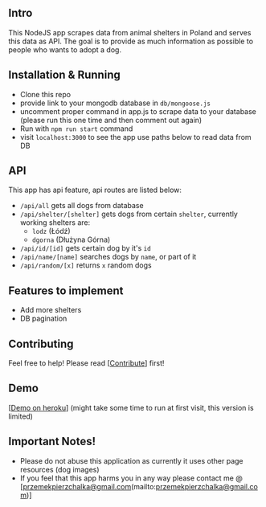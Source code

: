 ## Intro

This NodeJS app scrapes data from animal shelters in Poland and serves this data as API. The goal is to provide as much information as possible to people who wants to adopt a dog.

## Installation & Running

- Clone this repo
- provide link to your mongodb database in `db/mongoose.js`
- uncomment proper command in app.js to scrape data to your database (please run this one time and then comment out again)
- Run with `npm run start` command
- visit `localhost:3000` to see the app use paths below to read data from DB

## API

This app has api feature, api routes are listed below:

- `/api/all` gets all dogs from database
- `/api/shelter/[shelter]` gets dogs from certain `shelter`, currently working shelters are:
  - `lodz` (Łódź)
  - `dgorna` (Dłużyna Górna)
- `/api/id/[id]` gets certain dog by it's `id`
- `/api/name/[name]` searches dogs by `name`, or part of it
- `/api/random/[x]` returns `x` random dogs


## Features to implement

- Add more shelters
- DB pagination

## Contributing

Feel free to help!
Please read [[Contribute](CONTRIBUTING.md)] first!

## Demo

[[Demo on heroku](http://dogs4dopt.herokuapp.com)] (might take some time to run at first visit, this version is limited)

## Important Notes!
- Please do not abuse this application as currently it uses other page resources (dog images)
- If you feel that this app harms you in any way please contact me @ [przemekpierzchalka@gmail.com(mailto:przemekpierzchalka@gmail.com)]
